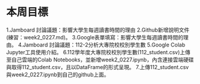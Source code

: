 # 本周目標
1.Jamboard 討論議題：影響大學生每週讀書時間的理由
2.Github新增說明文件(練習：week2_0227.md)。
3.Google表單填寫：影響大學生每週讀書時間的理由。
4.Jamboard 討論議題：112-2分析大專院校校別學生數
5.Google Colab Jupyter工具使用介紹。
6.112學年度大專院校校別學生數(112_student.csv)上傳至自己雲端的Colab Notebooks，並新增week2_0227.ipynb，內含連接雲端硬碟與取得112_student.csv，且以DataFrame的形式呈現。
7.上傳112_student.csv 與week2_0227.ipynb到自己的github上面。
